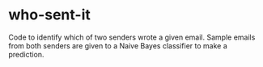 # who-sent-it
Code to identify which of two senders wrote a given email. Sample emails from both senders are given to a Naive Bayes classifier to make a prediction.
